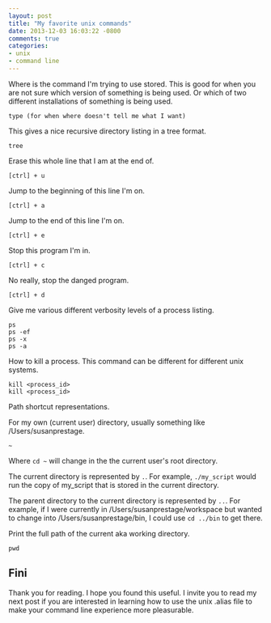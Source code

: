 ```yaml
---
layout: post
title: "My favorite unix commands"
date: 2013-12-03 16:03:22 -0800
comments: true
categories:
- unix
- command line
---
```


Where is the command I'm trying to use stored.  This is good for when you are not sure which version of something is being used.  Or which of two different installations of something is being used.
```
type (for when where doesn't tell me what I want)
```

This gives a nice recursive directory listing in a tree format.
```
tree
```

Erase this whole line that I am at the end of.
```
[ctrl] + u
```

Jump to the beginning of this line I'm on.
```
[ctrl] + a
```

Jump to the end of this line I'm on.
```
[ctrl] + e
```

Stop this program I'm in.
```
[ctrl] + c
```

No really, stop the danged program.
```
[ctrl] + d
```

Give me various different verbosity levels of a process listing.
```
ps
ps -ef
ps -x
ps -a
```

How to kill a process.  This command can be different for different unix systems.
```
kill <process_id>
kill <process_id>
```

Path shortcut representations.

For my own (current user) directory, usually something like /Users/susanprestage.
```
~
```
Where `cd ~` will change in the the current user's root directory.

The current directory is represented by `.`.  For example, `./my_script` would run the copy of my_script that is stored in the current directory.

The parent directory to the current directory is represented by `..`.  For example, if I were currently in /Users/susanprestage/workspace but wanted to change into /Users/susanprestage/bin, I could use `cd ../bin` to get there.

Print the full path of the current aka working directory.
```
pwd
```

## Fini

Thank you for reading.  I hope you found this useful.  I invite you to read my next post if you are interested in learning how to use the unix .alias file to make your command line experience more pleasurable.
